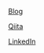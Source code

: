 [Blog](http://yomon.hatenablog.com/)

[Qiita](https://qiita.com/yomon8)

[LinkedIn](https://www.linkedin.com/in/yusukeotomo/)



